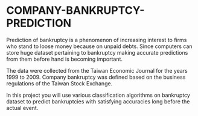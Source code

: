 # COMPANY-BANKRUPTCY-PREDICTION

Prediction of bankruptcy is a phenomenon of increasing interest to firms who stand to loose money because on unpaid debts. Since computers can store huge dataset pertaining to bankruptcy making accurate predictions from them before hand is becoming important.

The data were collected from the Taiwan Economic Journal for the years 1999 to 2009. Company bankruptcy was defined based on the business regulations of the Taiwan Stock Exchange.

In this project you will use various classification algorithms on bankruptcy dataset to predict bankruptcies with satisfying accuracies long before the actual event.
